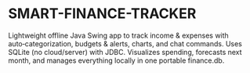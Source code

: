 # SMART-FINANCE-TRACKER
Lightweight offline Java Swing app to track income &amp; expenses with auto‑categorization, budgets &amp; alerts, charts, and chat commands. Uses SQLite (no cloud/server) with JDBC. Visualizes spending, forecasts next month, and manages everything locally in one portable finance.db.
